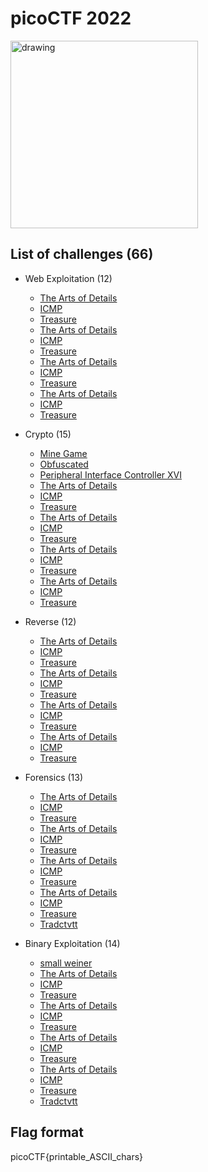 # picoCTF 2022

<img src="https://play.picoctf.org/static/media/picoctf-logo-horizontal-white.17fdf0dcdef08dc3396a195b95e3bc29.svg" alt="drawing" width="300"/>

## List of challenges (66)
- Web Exploitation (12)
  - [The Arts of Details](./Steganography/The%20Arts%20of%20Details/) 
  - [ICMP](./Steganography/ICMP/) 
  - [Treasure](./Steganography/Treasure)
  - [The Arts of Details](./Steganography/The%20Arts%20of%20Details/) 
  - [ICMP](./Steganography/ICMP/) 
  - [Treasure](./Steganography/Treasure)
  - [The Arts of Details](./Steganography/The%20Arts%20of%20Details/) 
  - [ICMP](./Steganography/ICMP/) 
  - [Treasure](./Steganography/Treasure)
  - [The Arts of Details](./Steganography/The%20Arts%20of%20Details/) 
  - [ICMP](./Steganography/ICMP/) 
  - [Treasure](./Steganography/Treasure)
  
- Crypto (15)
  - [Mine Game](./Reverse/Mine%20Game/) 
  - [Obfuscated](./Reverse/Obfuscated/) 
  - [Peripheral Interface Controller XVI](./Reverse/Peripheral%20Interface%20Controller%20XVI/) 
  - [The Arts of Details](./Steganography/The%20Arts%20of%20Details/) 
  - [ICMP](./Steganography/ICMP/) 
  - [Treasure](./Steganography/Treasure)
  - [The Arts of Details](./Steganography/The%20Arts%20of%20Details/) 
  - [ICMP](./Steganography/ICMP/) 
  - [Treasure](./Steganography/Treasure)
  - [The Arts of Details](./Steganography/The%20Arts%20of%20Details/) 
  - [ICMP](./Steganography/ICMP/) 
  - [Treasure](./Steganography/Treasure)
  - [The Arts of Details](./Steganography/The%20Arts%20of%20Details/) 
  - [ICMP](./Steganography/ICMP/) 
  - [Treasure](./Steganography/Treasure)
  
- Reverse (12)
  - [The Arts of Details](./Steganography/The%20Arts%20of%20Details/) 
  - [ICMP](./Steganography/ICMP/) 
  - [Treasure](./Steganography/Treasure)
  - [The Arts of Details](./Steganography/The%20Arts%20of%20Details/) 
  - [ICMP](./Steganography/ICMP/) 
  - [Treasure](./Steganography/Treasure)
  - [The Arts of Details](./Steganography/The%20Arts%20of%20Details/) 
  - [ICMP](./Steganography/ICMP/) 
  - [Treasure](./Steganography/Treasure)
  - [The Arts of Details](./Steganography/The%20Arts%20of%20Details/) 
  - [ICMP](./Steganography/ICMP/) 
  - [Treasure](./Steganography/Treasure)
  
- Forensics (13)
  - [The Arts of Details](./Steganography/The%20Arts%20of%20Details/) 
  - [ICMP](./Steganography/ICMP/) 
  - [Treasure](./Steganography/Treasure)
  - [The Arts of Details](./Steganography/The%20Arts%20of%20Details/) 
  - [ICMP](./Steganography/ICMP/) 
  - [Treasure](./Steganography/Treasure)
  - [The Arts of Details](./Steganography/The%20Arts%20of%20Details/) 
  - [ICMP](./Steganography/ICMP/) 
  - [Treasure](./Steganography/Treasure)
  - [The Arts of Details](./Steganography/The%20Arts%20of%20Details/) 
  - [ICMP](./Steganography/ICMP/) 
  - [Treasure](./Steganography/Treasure)
  - [Tradctvtt](./Steganography/tvtbinu)
  
- Binary Exploitation (14)
  - [small weiner](./Crypto/small%20weiner/) 
  - [The Arts of Details](./Steganography/The%20Arts%20of%20Details/) 
  - [ICMP](./Steganography/ICMP/) 
  - [Treasure](./Steganography/Treasure)
  - [The Arts of Details](./Steganography/The%20Arts%20of%20Details/) 
  - [ICMP](./Steganography/ICMP/) 
  - [Treasure](./Steganography/Treasure)
  - [The Arts of Details](./Steganography/The%20Arts%20of%20Details/) 
  - [ICMP](./Steganography/ICMP/) 
  - [Treasure](./Steganography/Treasure)
  - [The Arts of Details](./Steganography/The%20Arts%20of%20Details/) 
  - [ICMP](./Steganography/ICMP/) 
  - [Treasure](./Steganography/Treasure)
  - [Tradctvtt](./Steganography/tvtbinu)

## Flag format
picoCTF{printable_ASCII_chars}
